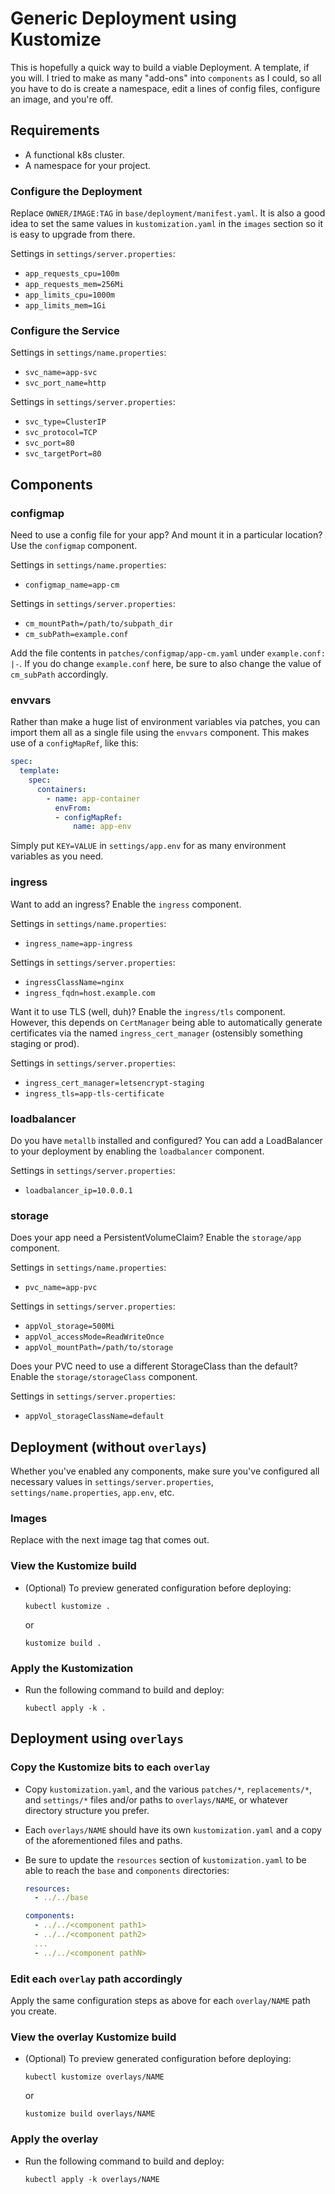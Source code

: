 # Generic Deployment using Kustomize

This is hopefully a quick way to build a viable Deployment. A template, if
you will. I tried to make as many "add-ons" into `components` as I could, so all
you have to do is create a namespace, edit a lines of config files, configure
an image, and you're off.

## Requirements 

* A functional k8s cluster.
* A namespace for your project.

### Configure the Deployment

Replace `OWNER/IMAGE:TAG` in `base/deployment/manifest.yaml`. It is also a good idea to set the same values in `kustomization.yaml` in the `images` section so it is easy to upgrade from there.

Settings in `settings/server.properties`:

* `app_requests_cpu=100m`
* `app_requests_mem=256Mi`
* `app_limits_cpu=1000m`
* `app_limits_mem=1Gi`

### Configure the Service

Settings in `settings/name.properties`:

* `svc_name=app-svc`
* `svc_port_name=http`

Settings in `settings/server.properties`:

* `svc_type=ClusterIP`
* `svc_protocol=TCP`
* `svc_port=80`
* `svc_targetPort=80`

## Components

### configmap

Need to use a config file for your app? And mount it in a particular location?
Use the `configmap` component.

Settings in `settings/name.properties`:

* `configmap_name=app-cm`

Settings in `settings/server.properties`:

* `cm_mountPath=/path/to/subpath_dir`
* `cm_subPath=example.conf`

Add the file contents in `patches/configmap/app-cm.yaml` under `example.conf: |-`. If you do change `example.conf` here, be sure to also change the value of `cm_subPath` accordingly.

### envvars

Rather than make a huge list of environment variables via patches, you can import them all as a single file using the `envvars` component. This makes use of a `configMapRef`, like this:

```yaml
spec:
  template:
    spec:
      containers:
        - name: app-container
          envFrom:
          - configMapRef:
              name: app-env
```

Simply put `KEY=VALUE` in `settings/app.env` for as many environment variables as you need.

### ingress

Want to add an ingress? Enable the `ingress` component.

Settings in `settings/name.properties`:

* `ingress_name=app-ingress`

Settings in `settings/server.properties`:

* `ingressClassName=nginx`
* `ingress_fqdn=host.example.com`

Want it to use TLS (well, duh)? Enable the `ingress/tls` component. However, this depends on `CertManager` being able to automatically generate certificates via the named `ingress_cert_manager` (ostensibly something staging or prod).

Settings in `settings/server.properties`:

* `ingress_cert_manager=letsencrypt-staging`
* `ingress_tls=app-tls-certificate`

### loadbalancer

Do you have `metallb` installed and configured? You can add a LoadBalancer to your deployment by enabling the `loadbalancer` component.

Settings in `settings/server.properties`:

* `loadbalancer_ip=10.0.0.1`

### storage

Does your app need a PersistentVolumeClaim? Enable the `storage/app` component.

Settings in `settings/name.properties`:

* `pvc_name=app-pvc`

Settings in `settings/server.properties`:

* `appVol_storage=500Mi`
* `appVol_accessMode=ReadWriteOnce`
* `appVol_mountPath=/path/to/storage`

Does your PVC need to use a different StorageClass than the default? Enable the `storage/storageClass` component.

Settings in `settings/server.properties`:

* `appVol_storageClassName=default`


## Deployment (without `overlays`)

Whether you've enabled any components, make sure you've configured all necessary values in `settings/server.properties`, `settings/name.properties`, `app.env`, etc.

### Images

Replace with the next image tag that comes out.

### View the Kustomize build

* (Optional) To preview generated configuration before deploying:

  `kubectl kustomize .`

  or

  `kustomize build .`

### Apply the Kustomization

* Run the following command to build and deploy:

  `kubectl apply -k .`

## Deployment using `overlays`

### Copy the Kustomize bits to each `overlay`

* Copy `kustomization.yaml`, and the various `patches/*`, `replacements/*`, and `settings/*` files and/or paths to `overlays/NAME`,
  or whatever directory structure you prefer.
* Each `overlays/NAME` should have its own `kustomization.yaml` and a copy of the aforementioned files and paths.
* Be sure to update the `resources` section of `kustomization.yaml` to be able to
  reach the `base` and `components` directories:

  ```yaml
  resources:
    - ../../base

  components:
    - ../../<component path1>
    - ../../<component path2>
    ...
    - ../../<component pathN>
  ```

### Edit each `overlay` path accordingly

Apply the same configuration steps as above for each `overlay/NAME` path you
create.

### View the overlay Kustomize build

* (Optional) To preview generated configuration before deploying:

  `kubectl kustomize overlays/NAME`

  or

  `kustomize build overlays/NAME`

### Apply the overlay

* Run the following command to build and deploy:

  `kubectl apply -k overlays/NAME`
